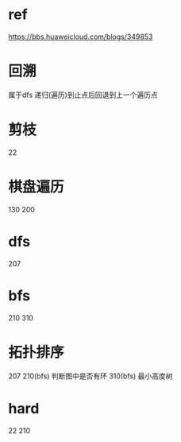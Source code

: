 # ref
https://bbs.huaweicloud.com/blogs/349853

# 回溯
属于dfs 递归(遍历)到止点后回退到上一个遍历点

# 剪枝
22

# 棋盘遍历
130  200

# dfs
207

# bfs
210  310

# 拓扑排序
207 210(bfs)  判断图中是否有环
310(bfs)      最小高度树

# hard
22  210